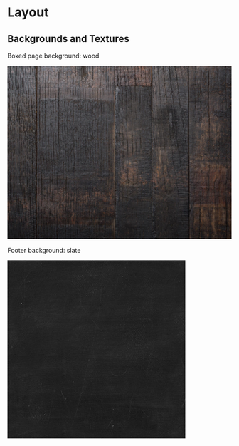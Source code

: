 # Layout

## Backgrounds and Textures

Boxed page background: wood

![](images/layout-and-color-scheme/wood-background.jpg)

Footer background: slate

![](images/layout-and-color-scheme/slate-background.jpg)
